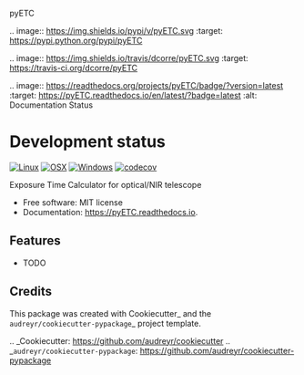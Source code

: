 
pyETC



.. image:: https://img.shields.io/pypi/v/pyETC.svg
        :target: https://pypi.python.org/pypi/pyETC

.. image:: https://img.shields.io/travis/dcorre/pyETC.svg
        :target: https://travis-ci.org/dcorre/pyETC

.. image:: https://readthedocs.org/projects/pyETC/badge/?version=latest
        :target: https://pyETC.readthedocs.io/en/latest/?badge=latest
        :alt: Documentation Status

# Development status

[![Linux](https://img.shields.io/travis/dcorre/pyETC/master.svg?label=Linux)](https://travis-ci.com/pyETC/pyETC)
[![OSX](https://img.shields.io/travis/dcorre/pyETC/master.svg?label=OSX)](https://travis-ci.com/pyETC/pyETC)
[![Windows](https://img.shields.io/travis/dcorre/pyETC/master.svg?label=Windows)](https://travis-ci.com/pyETC/pyETC)
[![codecov](https://codecov.io/gh/pyETC/pyETC/branch/master/graph/badge.svg)](https://codecov.io/gh/pyETC/pyETC)


Exposure Time Calculator for optical/NIR telescope


* Free software: MIT license
* Documentation: https://pyETC.readthedocs.io.


Features
--------

* TODO

Credits
-------

This package was created with Cookiecutter_ and the `audreyr/cookiecutter-pypackage`_ project template.

.. _Cookiecutter: https://github.com/audreyr/cookiecutter
.. _`audreyr/cookiecutter-pypackage`: https://github.com/audreyr/cookiecutter-pypackage
